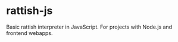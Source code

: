 # rattish-js
Basic rattish interpreter in JavaScript. For projects with Node.js and frontend webapps.
